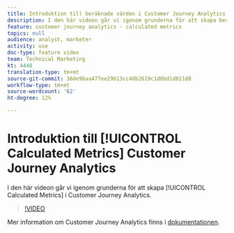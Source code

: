 ```yaml
---
title: Introduktion till beräknade värden i Customer Journey Analytics
description: I den här videon går vi igenom grunderna för att skapa beräknade värden i Customer Journey Analytics.
feature: customer journey analytics - calculated metrics
topics: null
audience: analyst, marketer
activity: use
doc-type: feature video
team: Technical Marketing
kt: 4448
translation-type: tm+mt
source-git-commit: 36de96aa477ee29613cc4db2619c1d8bd1d811d0
workflow-type: tm+mt
source-wordcount: '62'
ht-degree: 12%

---
```



# Introduktion till [!UICONTROL Calculated Metrics] Customer Journey Analytics

I den här videon går vi igenom grunderna för att skapa [!UICONTROL Calculated Metrics] i Customer Journey Analytics.

>[!VIDEO](https://video.tv.adobe.com/v/31787/?quality=12)

Mer information om Customer Journey Analytics finns i [dokumentationen](https://docs.adobe.com/content/help/en/analytics-platform/using/cja-landing.html).
